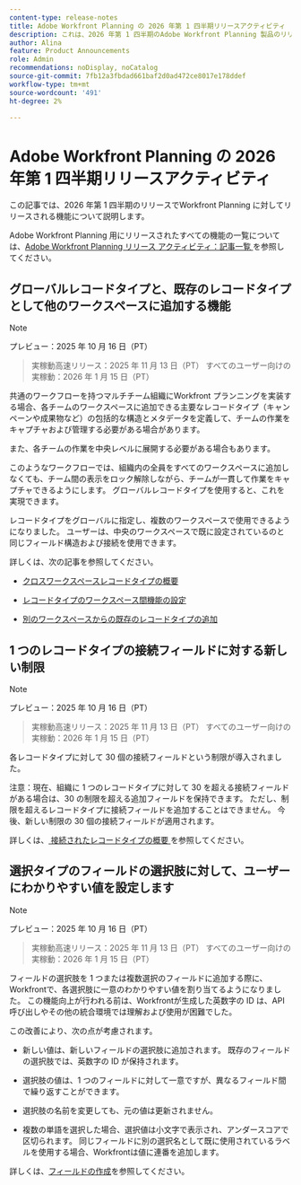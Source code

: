 ```yaml
---
content-type: release-notes
title: Adobe Workfront Planning の 2026 年第 1 四半期リリースアクティビティ
description: これは、2026 年第 1 四半期のAdobe Workfront Planning 製品のリリースアクティビティです。
author: Alina
feature: Product Announcements
role: Admin
recommendations: noDisplay, noCatalog
source-git-commit: 7fb12a3fbdad661baf2d0ad472ce8017e178ddef
workflow-type: tm+mt
source-wordcount: '491'
ht-degree: 2%

---
```


# Adobe Workfront Planning の 2026 年第 1 四半期リリースアクティビティ

この記事では、2026 年第 1 四半期のリリースでWorkfront Planning に対してリリースされる機能について説明します。

<!--keep the sentence below for all future quarterly release pages-->

Adobe Workfront Planning 用にリリースされたすべての機能の一覧については、[Adobe Workfront Planning リリース アクティビティ：記事一覧 ](/help/quicksilver/product-announcements/product-releases/planning-release-activity/planning-release-activity-article-index.md) を参照してください。


<!--## New field search box in the Filters, Fields, and Row colors icons in Planning views

>[!NOTE]
>
>Preview: October 30, 2025 
>Production fast release: November 13, 2025 
>Production for everyone:  January 15, 2026 


You can now search for a specific field when building a view element in record type view. The new search boxes have been added when you build a filter, sort, grouping, or when you configure your fields or row colors. Prior to this enhancement, you could simply scroll through the list of available fields.
This improvement is available in all views.

For information, see [Manage the table view](/help/quicksilver/planning/views/manage-the-table-view.md).-->


## グローバルレコードタイプと、既存のレコードタイプとして他のワークスペースに追加する機能

>[!NOTE]
>
>プレビュー：2025 年 10 月 16 日（PT）
>>実稼動高速リリース：2025 年 11 月 13 日（PT）
>>すべてのユーザー向けの実稼動：2026 年 1 月 15 日（PT）

共通のワークフローを持つマルチチーム組織にWorkfront プランニングを実装する場合、各チームのワークスペースに追加できる主要なレコードタイプ（キャンペーンや成果物など）の包括的な構造とメタデータを定義して、チームの作業をキャプチャおよび管理する必要がある場合があります。

また、各チームの作業を中央レベルに展開する必要がある場合もあります。

このようなワークフローでは、組織内の全員をすべてのワークスペースに追加しなくても、チーム間の表示をロック解除しながら、チームが一貫して作業をキャプチャできるようにします。 グローバルレコードタイプを使用すると、これを実現できます。

レコードタイプをグローバルに指定し、複数のワークスペースで使用できるようになりました。 ユーザーは、中央のワークスペースで既に設定されているのと同じフィールド構造および接続を使用できます。

詳しくは、次の記事を参照してください。

* [ クロスワークスペースレコードタイプの概要 ](/help/quicksilver/planning/architecture/cross-workspace-record-types-overview.md)

* [ レコードタイプのワークスペース間機能の設定 ](/help/quicksilver/planning/architecture/configure-record-type-cross-workspace-capabilities.md)

* [別のワークスペースからの既存のレコードタイプの追加](/help/quicksilver/planning/architecture/add-existing-record-types-from-another-workspace.md)

## 1 つのレコードタイプの接続フィールドに対する新しい制限

>[!NOTE]
>
>プレビュー：2025 年 10 月 16 日（PT）
>>実稼動高速リリース：2025 年 11 月 13 日（PT）
>>すべてのユーザー向けの実稼動：2026 年 1 月 15 日（PT）

各レコードタイプに対して 30 個の接続フィールドという制限が導入されました。

注意：現在、組織に 1 つのレコードタイプに対して 30 を超える接続フィールドがある場合は、30 の制限を超える追加フィールドを保持できます。 ただし、制限を超えるレコードタイプに接続フィールドを追加することはできません。 今後、新しい制限の 30 個の接続フィールドが適用されます。

詳しくは、[ 接続されたレコードタイプの概要 ](/help/quicksilver/planning/architecture/connect-record-types-overview.md) を参照してください。

## 選択タイプのフィールドの選択肢に対して、ユーザーにわかりやすい値を設定します

>[!NOTE]
>
>プレビュー：2025 年 10 月 16 日（PT）
>>実稼動高速リリース：2025 年 11 月 13 日（PT）
>>すべてのユーザー向けの実稼動：2026 年 1 月 15 日（PT）

フィールドの選択肢を 1 つまたは複数選択のフィールドに追加する際に、Workfrontで、各選択肢に一意のわかりやすい値を割り当てるようになりました。 この機能向上が行われる前は、Workfrontが生成した英数字の ID は、API 呼び出しやその他の統合環境では理解および使用が困難でした。

この改善により、次の点が考慮されます。

* 新しい値は、新しいフィールドの選択肢に追加されます。 既存のフィールドの選択肢では、英数字の ID が保持されます。

* 選択肢の値は、1 つのフィールドに対して一意ですが、異なるフィールド間で繰り返すことができます。

* 選択肢の名前を変更しても、元の値は更新されません。

* 複数の単語を選択した場合、選択値は小文字で表示され、アンダースコアで区切られます。 同じフィールドに別の選択名として既に使用されているラベルを使用する場合、Workfrontは値に連番を追加します。

詳しくは、[フィールドの作成](/help/quicksilver/planning/fields/create-fields.md)を参照してください。